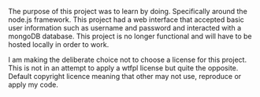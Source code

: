 
The purpose of this project was to learn by doing. Specifically around the node.js framework. 
This project had a web interface that accepted basic user information such as username and password and interacted with a mongoDB database. This project is no longer functional and will have to be hosted locally in order to work. 

I am making the deliberate choice not to choose a license for this project. This is not in an attempt to apply a wtfpl license but quite the opposite.
Default copyright licence meaning that other may not use, reproduce or apply my code. 


